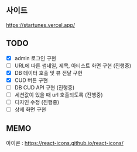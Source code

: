 ## 사이트
https://startunes.vercel.app/

## TODO
- [X] admin 로그인 구현
- [ ] URL에 따른 썸네일, 제목, 아티스트 화면 구현 (진행중)
- [X] DB 데이터 호출 및 뷰 전달 구현
- [X] CUD 버튼 구현
- [ ] DB CUD API 구현 (진행중)
- [ ] 세션값이 있을 때 url 호출되도록 (진행중)
- [ ] 디자인 수정 (진행중)
- [ ] 상세 화면 구현

## MEMO
아이콘 : https://react-icons.github.io/react-icons/

